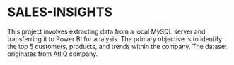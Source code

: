 # SALES-INSIGHTS
This project involves extracting data from a local MySQL server and transferring it to Power BI for analysis. The primary objective is to identify the top 5 customers, products, and trends within the company. The dataset originates from AtlIQ company.
